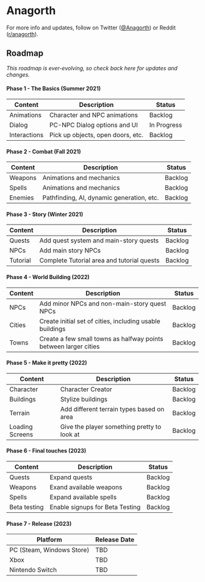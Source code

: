 # Anagorth
For more info and updates, follow on Twitter ([@Anagorth](https://twitter.com/Anagorth)) or Reddit ([r/anagorth](https://reddit.com/r/anagorth)).

## Roadmap
*This roadmap is ever-evolving, so check back here for updates and changes.*

#### Phase 1 - The Basics (Summer 2021)
Content | Description | Status
------- | ----------- | ------
Animations | Character and NPC animations | Backlog
Dialog | PC-NPC Dialog options and UI | In Progress
Interactions | Pick up objects, open doors, etc. | Backlog

#### Phase 2 - Combat (Fall 2021)
Content | Description | Status
------- | ----------- | ------
Weapons | Animations and mechanics | Backlog
Spells | Animations and mechanics | Backlog
Enemies | Pathfinding, AI, dynamic generation, etc. | Backlog

#### Phase 3 - Story (Winter 2021)
Content | Description | Status
------- | ----------- | ------
Quests | Add quest system and main-story quests | Backlog
NPCs | Add main story NPCs | Backlog
Tutorial | Complete Tutorial area and tutorial quests | Backlog

#### Phase 4 - World Building (2022)
Content | Description | Status
------- | ----------- | ------
NPCs | Add minor NPCs and non-main-story quest NPCs | Backlog
Cities | Create initial set of cities, including usable buildings | Backlog
Towns | Create a few small towns as halfway points between larger cities | Backlog

#### Phase 5 - Make it pretty (2022)
Content | Description | Status
------- | ----------- | ------
Character | Character Creator | Backlog
Buildings | Stylize buildings | Backlog
Terrain | Add different terrain types based on area | Backlog
Loading Screens | Give the player something pretty to look at | Backlog

#### Phase 6 - Final touches (2023)
Content | Description | Status
------- | ----------- | ------
Quests | Expand quests | Backlog
Weapons | Exand available weapons | Backlog
Spells | Expand available spells | Backlog
Beta testing | Enable signups for Beta Testing | Backlog

#### Phase 7 - Release (2023)
Platform | Release Date
-------- | ------
PC (Steam, Windows Store) | TBD
Xbox | TBD
Nintendo Switch | TBD


